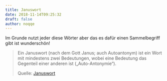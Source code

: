 ```yaml
---
title: Januswort
date: 2018-11-14T09:25:32
draft: false
author: noqqe
---
```


Im Grunde nutzt jeder diese Wörter aber das es dafür einen Sammelbegriff gibt
ist wunderschön!

> Ein Januswort (nach dem Gott Janus; auch Autoantonym) ist ein Wort mit
> mindestens zwei Bedeutungen, wobei eine Bedeutung das Gegenteil einer anderen
> ist („Auto-Antonymie“).
>
> Quelle: [Januswort](https://de.wikipedia.org/wiki/Januswort)

